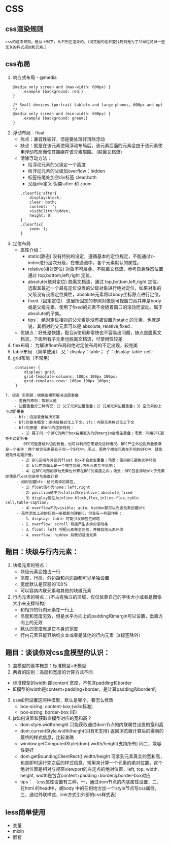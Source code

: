 # CSS
## css渲染规则
    css的渲染规则，是从上到下，从右到左渲染的。（浏览器的这种查找规则是为了尽早过滤掉一些无关的样式规则和元素。）
## css布局
  1. 响应式布局 - @media
        ```
        @media only screen and (max-width: 600px) {
            .example {background: red;}
        }

        /* Small devices (portrait tablets and large phones, 600px and up) */
        @media only screen and (min-width: 600px) {
            .example {background: green;}
        }
        ```
  2. 浮动布局 - float
     - 优点：兼容性较好，但是要处理好清除浮动
     - 缺点：就是在该元素使用浮动布局后，该元素后面的元素会由于该元素使用浮动布局而使其围绕在该元素周围。（脱离文档流）
     - 清除浮动方法：
       - 给浮动元素的父级定一个高度
       - 给浮动元素的父级加overflow：hidden
       - 标签结尾处加空div标签 clear:both
       - 父级div定义 伪类:after 和 zoom
       ```
       .clearfix:after{
           display:block;
           clear: both;
           content: '';
           visibility:hidden;
           height: 0;
       }
       .clearfix{
           zoom: 1;
       }
       ```
  3. 定位布局
     - 属性介绍：
        - static(静态) 没有特别的设定，遵循基本的定位规定，不能通过z-index进行层次分级，在普通流中，各个元素默认的属性。
        - relative(相对定位) 对象不可层叠、不脱离文档流，参考自身静态位置通过 top,bottom,left,right 定位。
        - absolute(绝对定位) 脱离文档流，通过 top,bottom,left,right 定位。选取其最近一个最有定位设置的父级对象进行绝对定位，如果对象的父级没有设置定位属性，absolute元素将以body坐标原点进行定位。
        - fixed（固定定位） 这里所固定的参照对像是可视窗口而并非是body或是父级元素。使用了fixed的元素不会随着窗口的滚动而滚动。属于absolute的子集。
        - tips： 绝对定位相对的父元素是没有被设置为static 的元素，也就是说，其相对的父元素可以是 absolute, relative,fixed .
     - 优缺点：好处是快捷，配合js使用非常快也不容易出问题，缺点是脱离文档流，下面所有子元素也脱离文档流，可使用性较差
   4. flex布局： 为解决float布局和绝对定位布局的不足出现，较完美
   5. table布局 （简单使用）
        父：display：table；
        子：display: table-cell;
   6. grid布局（不常用）
       ```
       .container {
            display: grid;
            grid-template-columns: 100px 100px 100px;
            grid-template-rows: 100px 100px 100px;
        }
       ```
    7. 拔高 实例题：根据盒模型解决边距重叠
        - 重叠的原则：取较大值
        - 边距重叠分三种情况：1）父子元素边距重叠；2）兄弟元素边距重叠；3）空元素的上下边距重叠
        - bfc：边距重叠解决方案
        - bfc的基本概念：即块级格式化上下文，ifc：内联元素格式化上下文
        - bfc的原理：即bfc的渲染规则：
           - 1）属于同一个BFC的两个box在垂直方向的margin会发生重叠；场景：利用BFC避免外边距折叠
            BFC可能造成外边距折叠，也可以利用它来避免这种情况。BFC产生外边距折叠要满足一个条件：两个相邻元素要处于同一个BFC中。所以，若两个相邻元素在不同的BFC中，就能避免外边距折叠。
           - 2）BFC区域与外部的float box不会发生重叠；场景：使用BFC避免文字环绕
           - 3）bfc在页面上是一个独立容器,内外元素互不影响；
           - 4）在BFC内部的浮动元素也计算在BFC的高度之内；场景：BFC包含浮动bfc子元素即使是float也会参与高度计算
         - 如何创建bfc：给元素添加属性,
           - 1）float值不为none；left,right
           - 2）position值不为static和relative；absolute,fixed
           - 3）display属性为inline-block,flex,inline-flex,table-cell,table-caption;
           - 4）overflow不为visible; auto，hidden都可以为该元素创建bfc
         - 虽然添加上述的任意一条都能创建BFC，但会有一些副作用：
           - 1、display: table 可能引发响应性问题
           - 2、overflow: scroll 可能产生多余的滚动条
           - 3、float: left 将把元素移至左侧，并被其他元素环绕
           - 4、overflow: hidden 将裁切溢出元素

## 题目：块级与行内元素：
 1. 块级元素的特点：
    - 块级元素会独占一行
    - 高度，行高，外边距和内边距都可以单独设置
    - 宽度默认是容器的100%
    - 可以容纳内联元素和其他的块级元素
 2. 行内元素的特点：（不占有独立的区域，仅仅依靠自己的字体大小或者是图像大小来支撑结构）
    - 和相邻的行内元素在一行上
    - 高度和宽度无效，但是水平方向上的padding和margin可以设置，垂直方向上的无效
    - 默认的宽度就是它本身的宽度
    - 行内元素只能容纳纯文本或者是其他的行内元素（a标签除外）

## 题目：谈谈你对css盒模型的认识：
 1. 盒模型的基本概念：标准模型+IE模型
 2. 两者的区别：高度和宽度的计算方式不同
   - 标准模型的width 即content 宽度，不包含padding和border
   - IE模型的width是content+padding+border，是计算padding和border的
 3. css如何设置这两种模型，默认是哪个，要怎么修改
    - box-sizing: content-box;(w3c标准)
    - box-sizing: border-box;(IE)
 4. js如何设置和获取盒模型对应的宽和高？
    - dom.style.width/height 只能获取通过dom节点的内联属性设置的宽和高
    - dom.currentStyle.width/height(只有IE支持) 返回浏览器计算后的得到的最终的样式信息，比较准确
    - window.getComputedStyle(dom).width/height(支持所有) 同二，兼容性更好
    - dom.getBoundingClientRect().width/height 可拿到元素真实的宽和高，也是即时运行完之后的样式信息，常用来计算一个元素的绝对位置，这个绝对位置是相对与视窗viewport的左定点的绝对位置，left, top, width, height, width是包含content+padding+border与border-box对应
    - tips： （css属性设置有三种，一，通过dom节点的内联属性设置，二，在html 的head中，或body 中的任何地方加一个style节点写css属性，三，通过外联样式，link方式引外部的css样式表）
 
 ## less简单使用
   - 变量
   - mixin
   - 嵌套